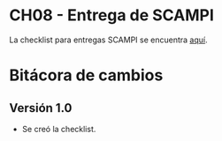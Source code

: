 # CH08 - Entrega de SCAMPI

La checklist para entregas SCAMPI se encuentra [aquí](https://docs.google.com/spreadsheets/d/1Hr3ab5XTAcUgdhaBFc5iaN5Qahe8IAZbLFuvvKzY0Ss/edit#gid=1288727657).

# Bitácora de cambios

## Versión 1.0
  - Se creó la checklist.
